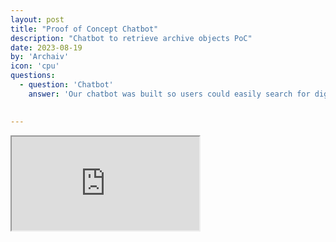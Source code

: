 ```yaml
---
layout: post
title: "Proof of Concept Chatbot"
description: "Chatbot to retrieve archive objects PoC"
date: 2023-08-19
by: 'Archaiv'
icon: 'cpu'
questions:
  - question: 'Chatbot'
    answer: 'Our chatbot was built so users could easily search for digital objects that were important to them. Find the code to run our bot at https://github.com/archaivgovhack/archaivgovhack.github.io'
     

---
```


<iframe src="http://3.25.126.179/" title="Document Chatbot"></iframe>
